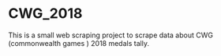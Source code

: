 # CWG_2018
This is a small web scraping project to scrape data about CWG (commonwealth games ) 2018 medals tally.
